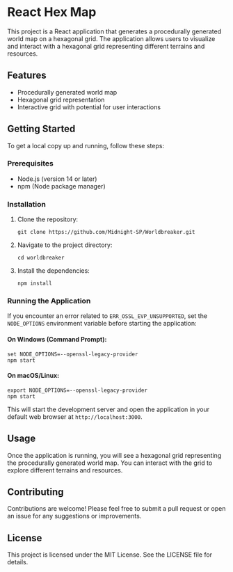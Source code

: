 # React Hex Map

This project is a React application that generates a procedurally generated world map on a hexagonal grid. The application allows users to visualize and interact with a hexagonal grid representing different terrains and resources.

## Features

- Procedurally generated world map
- Hexagonal grid representation
- Interactive grid with potential for user interactions

## Getting Started

To get a local copy up and running, follow these steps:

### Prerequisites

- Node.js (version 14 or later)
- npm (Node package manager)

### Installation

1. Clone the repository:
   ```
   git clone https://github.com/Midnight-SP/Worldbreaker.git
   ```

2. Navigate to the project directory:
   ```
   cd worldbreaker
   ```

3. Install the dependencies:
   ```
   npm install
   ```

### Running the Application

If you encounter an error related to `ERR_OSSL_EVP_UNSUPPORTED`, set the `NODE_OPTIONS` environment variable before starting the application:

#### On Windows (Command Prompt):
```
set NODE_OPTIONS=--openssl-legacy-provider
npm start
```

#### On macOS/Linux:
```
export NODE_OPTIONS=--openssl-legacy-provider
npm start
```

This will start the development server and open the application in your default web browser at `http://localhost:3000`.

## Usage

Once the application is running, you will see a hexagonal grid representing the procedurally generated world map. You can interact with the grid to explore different terrains and resources.

## Contributing

Contributions are welcome! Please feel free to submit a pull request or open an issue for any suggestions or improvements.

## License

This project is licensed under the MIT License. See the LICENSE file for details.